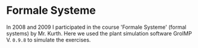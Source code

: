 # Formale Systeme
In 2008 and 2009 I participated in the course 'Formale Systeme' (formal systems) by Mr. Kurth. Here we used the plant
simulation software GroIMP V. `0.9.8` to simulate the exercises.
